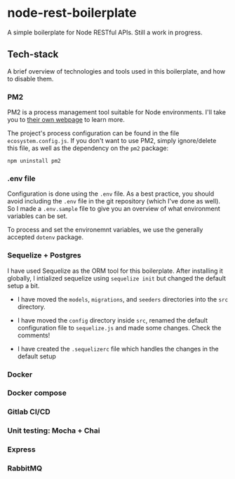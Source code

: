 # node-rest-boilerplate

A simple boilerplate for Node RESTful APIs. Still a work in progress.

## Tech-stack

A brief overview of technologies and tools used in this boilerplate, 
and how to disable them.

### PM2

PM2 is a process management tool suitable for Node environments. I'll
take you to [their own webpage](https://pm2.keymetrics.io/) to learn more.

The project's process configuration can be found in the file `ecosystem.config.js`. 
If you don't want to use PM2, simply ignore/delete this file, as well as the dependency on
the `pm2` package:

`npm uninstall pm2`

### .env file

Configuration is done using the `.env` file. As a best practice, you should avoid including 
the `.env` file in the git repository (which I've done as well). So I made a `.env.sample` 
file to give you an overview of what environment variables can be set.

To process and set the environemnt variables, we use the generally accepted `dotenv` package.

### Sequelize + Postgres

I have used Sequelize as the ORM tool for this boilerplate. After installing it
globally, I intialized sequelize using `sequelize init` but changed the default 
setup a bit.

* I have moved the `models`, `migrations`, and `seeders` directories into the `src` directory.

* I have moved the `config` directory inside `src`, renamed the default configuration file
to `sequelize.js` and made some changes. Check the comments!

* I have created the `.sequelizerc` file which handles the changes in the default setup

### Docker

### Docker compose

### Gitlab CI/CD

### Unit testing: Mocha + Chai

### Express

### RabbitMQ